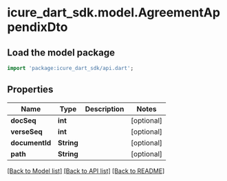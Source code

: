 # icure_dart_sdk.model.AgreementAppendixDto

## Load the model package
```dart
import 'package:icure_dart_sdk/api.dart';
```

## Properties
Name | Type | Description | Notes
------------ | ------------- | ------------- | -------------
**docSeq** | **int** |  | [optional] 
**verseSeq** | **int** |  | [optional] 
**documentId** | **String** |  | [optional] 
**path** | **String** |  | [optional] 

[[Back to Model list]](../README.md#documentation-for-models) [[Back to API list]](../README.md#documentation-for-api-endpoints) [[Back to README]](../README.md)


